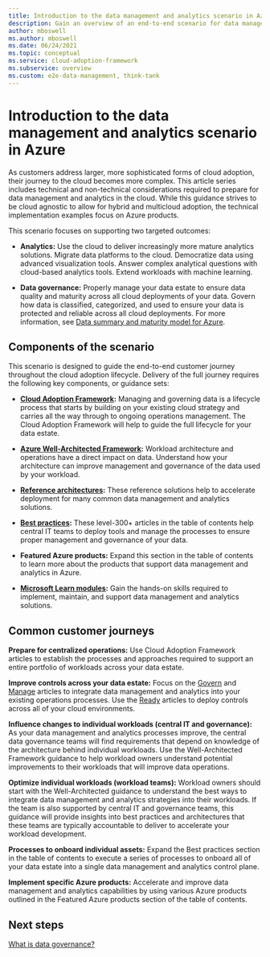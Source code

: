 ```yaml
---
title: Introduction to the data management and analytics scenario in Azure
description: Gain an overview of an end-to-end scenario for data management and analytics in the cloud, with a focus on Azure implementation.
author: mboswell
ms.author: mboswell
ms.date: 06/24/2021
ms.topic: conceptual
ms.service: cloud-adoption-framework
ms.subservice: overview
ms.custom: e2e-data-management, think-tank
---
```


# Introduction to the data management and analytics scenario in Azure

As customers address larger, more sophisticated forms of cloud adoption, their journey to the cloud becomes more complex. This article series includes technical and non-technical considerations required to prepare for data management and analytics in the cloud. While this guidance strives to be cloud agnostic to allow for hybrid and multicloud adoption, the technical implementation examples focus on Azure products.

This scenario focuses on supporting two targeted outcomes:

- **Analytics:** Use the cloud to deliver increasingly more mature analytics solutions. Migrate data platforms to the cloud. Democratize data using advanced visualization tools. Answer complex analytical questions with cloud-based analytics tools. Extend workloads with machine learning.

- **Data governance:** Properly manage your data estate to ensure data quality and maturity across all cloud deployments of your data. Govern how data is classified, categorized, and used to ensure your data is protected and reliable across all cloud deployments. For more information, see [Data summary and maturity model for Azure](./govern.md).

## Components of the scenario

This scenario is designed to guide the end-to-end customer journey throughout the cloud adoption lifecycle. Delivery of the full journey requires the following key components, or guidance sets:

- **[Cloud Adoption Framework](/azure/cloud-adoption-framework):** Managing and governing data is a lifecycle process that starts by building on your existing cloud strategy and carries all the way through to ongoing operations management. The Cloud Adoption Framework will help to guide the full lifecycle for your data estate.

- **[Azure Well-Architected Framework](./well-architected-framework.md):** Workload architecture and operations have a direct impact on data. Understand how your architecture can improve management and governance of the data used by your workload.

- **[Reference architectures](./architectures/data-management-landing-zone.md):** These reference solutions help to accelerate deployment for many common data management and analytics solutions.

- **[Best practices](./best-practices/data-lake-overview.md):** These level-300+ articles in the table of contents help central IT teams to deploy tools and manage the processes to ensure proper management and governance of your data.

- **Featured Azure products:** Expand this section in the table of contents to learn more about the products that support data management and analytics in Azure.

- **[Microsoft Learn modules](/learn):** Gain the hands-on skills required to implement, maintain, and support data management and analytics solutions.

## Common customer journeys

**Prepare for centralized operations:** Use Cloud Adoption Framework articles to establish the processes and approaches required to support an entire portfolio of workloads across your data estate.

**Improve controls across your data estate:** Focus on the [Govern](/azure/cloud-adoption-framework/govern) and [Manage](/azure/cloud-adoption-framework/manage) articles to integrate data management and analytics into your existing operations processes. Use the [Ready](/azure/cloud-adoption-framework/ready) articles to deploy controls across all of your cloud environments.

**Influence changes to individual workloads (central IT and governance):** As your data management and analytics processes improve, the central data governance teams will find requirements that depend on knowledge of the architecture behind individual workloads. Use the Well-Architected Framework guidance to help workload owners understand potential improvements to their workloads that will improve data operations.

**Optimize individual workloads (workload teams):** Workload owners should start with the Well-Architected guidance to understand the best ways to integrate data management and analytics strategies into their workloads. If the team is also supported by central IT and governance teams, this guidance will provide insights into best practices and architectures that these teams are typically accountable to deliver to accelerate your workload development.

**Processes to onboard individual assets:** Expand the Best practices section in the table of contents to execute a series of processes to onboard all of your data estate into a single data management and analytics control plane.

**Implement specific Azure products:** Accelerate and improve data management and analytics capabilities by using various Azure products outlined in the Featured Azure products section of the table of contents.

## Next steps

[What is data governance?](./overview-data-governance.md)
